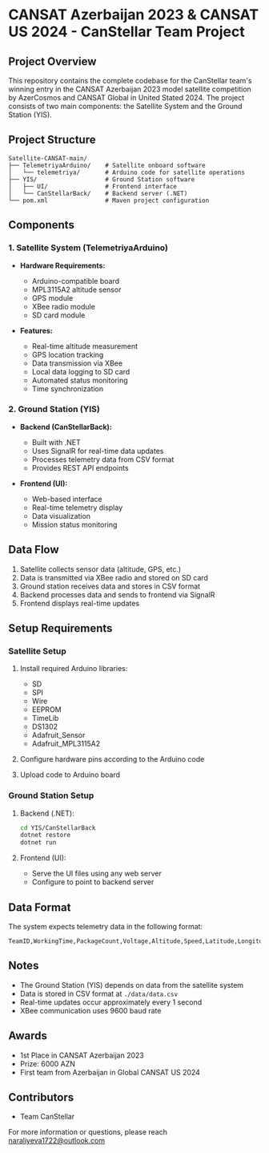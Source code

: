 # CANSAT Azerbaijan 2023 & CANSAT US 2024 - CanStellar Team Project

## Project Overview
This repository contains the complete codebase for the CanStellar team's winning entry in the CANSAT Azerbaijan 2023 model satellite competition by AzerCosmos and CANSAT Global in United Stated 2024. The project consists of two main components: the Satellite System and the Ground Station (YIS).

## Project Structure
```
Satellite-CANSAT-main/
├── TelemetriyaArduino/    # Satellite onboard software
│   └── telemetriya/       # Arduino code for satellite operations
├── YIS/                   # Ground Station software
│   ├── UI/                # Frontend interface
│   └── CanStellarBack/    # Backend server (.NET)
└── pom.xml                # Maven project configuration
```

## Components

### 1. Satellite System (TelemetriyaArduino)
- **Hardware Requirements:**
  - Arduino-compatible board
  - MPL3115A2 altitude sensor
  - GPS module
  - XBee radio module
  - SD card module
  
- **Features:**
  - Real-time altitude measurement
  - GPS location tracking
  - Data transmission via XBee
  - Local data logging to SD card
  - Automated status monitoring
  - Time synchronization

### 2. Ground Station (YIS)
- **Backend (CanStellarBack):**
  - Built with .NET
  - Uses SignalR for real-time data updates
  - Processes telemetry data from CSV format
  - Provides REST API endpoints

- **Frontend (UI):**
  - Web-based interface
  - Real-time telemetry display
  - Data visualization
  - Mission status monitoring

## Data Flow
1. Satellite collects sensor data (altitude, GPS, etc.)
2. Data is transmitted via XBee radio and stored on SD card
3. Ground station receives data and stores in CSV format
4. Backend processes data and sends to frontend via SignalR
5. Frontend displays real-time updates

## Setup Requirements

### Satellite Setup
1. Install required Arduino libraries:
   - SD
   - SPI
   - Wire
   - EEPROM
   - TimeLib
   - DS1302
   - Adafruit_Sensor
   - Adafruit_MPL3115A2

2. Configure hardware pins according to the Arduino code
3. Upload code to Arduino board

### Ground Station Setup
1. Backend (.NET):
   ```bash
   cd YIS/CanStellarBack
   dotnet restore
   dotnet run
   ```

2. Frontend (UI):
   - Serve the UI files using any web server
   - Configure to point to backend server

## Data Format
The system expects telemetry data in the following format:
```csv
TeamID,WorkingTime,PackageCount,Voltage,Altitude,Speed,Latitude,Longitude,SeparationTime,VideoDuration
```

## Notes
- The Ground Station (YIS) depends on data from the satellite system
- Data is stored in CSV format at `./data/data.csv`
- Real-time updates occur approximately every 1 second
- XBee communication uses 9600 baud rate

## Awards
- 1st Place in CANSAT Azerbaijan 2023
- Prize: 6000 AZN
- First team from Azerbaijan in Global CANSAT US 2024

## Contributors
- Team CanStellar

For more information or questions, please reach naraliyeva1722@outlook.com
